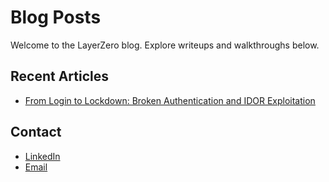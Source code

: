 # Blog Posts

Welcome to the LayerZero blog. Explore writeups and walkthroughs below.

## Recent Articles

- [From Login to Lockdown: Broken Authentication and IDOR Exploitation](./_posts/2025-04-12-from-login-to-lockdown-broken-authentication-and-idor.md)

## Contact

- [LinkedIn](https://www.linkedin.com/in/sahananmurthy/)
- [Email](mailto:sahanamurthy2010@gmail.com)

